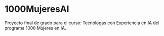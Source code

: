 # 1000MujeresAI
Proyecto final de grado para el curso: Tecnólogas con Experiencia en IA del programa 1000 Mujeres en IA.
